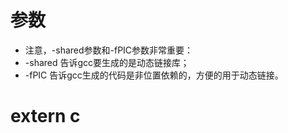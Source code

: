 # 参数
- 注意，-shared参数和-fPIC参数非常重要：
- -shared 告诉gcc要生成的是动态链接库；
- -fPIC 告诉gcc生成的代码是非位置依赖的，方便的用于动态链接。

# extern c

